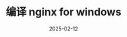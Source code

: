 ---
date: "2025-02-12"
title: "编译 nginx for windows"
summary: ""
tags: ["nginx", "windows"]
categories: []
---